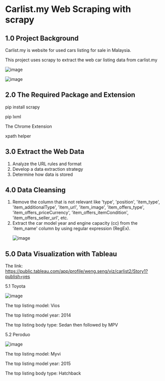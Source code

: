 # Carlist.my Web Scraping with scrapy

## 1.0 Project Background
Carlist.my is website for used cars listing for sale in Malaysia. <p>
This project uses scrapy to extract the web car listing data from carlist.my <p>
  
![image](https://user-images.githubusercontent.com/24800888/176110115-1be8a033-4a49-477a-92cd-ac07ea9d5932.png)<p>
![image](https://user-images.githubusercontent.com/24800888/176110991-cfb15ab8-c0c1-4f73-a358-8a69c5c5e022.png)<p>

## 2.0 The Required Package and Extension
pip install scrapy <p>
pip lxml <p>
The Chrome Extension <p>
xpath helper

## 3.0 Extract the Web Data
1. Analyze the URL rules and format
2. Develop a data extraction strategy
3. Determine how data is stored

## 4.0 Data Cleansing
1. Remove the column that is not relevant like 'type', 'position', 'item_type', 'item_additionalType', 'item_url', 'item_image', 'item_offers_type', 'item_offers_priceCurrency', 'item_offers_itemCondition', 'item_offers_seller_url', etc.
2. Extract the car model year and engine capacity (cc) from the 'item_name' column by using regular expression (RegEx). <p>
![image](https://user-images.githubusercontent.com/24800888/177068707-e1a00f44-09e5-451b-aebc-9496344382ff.png)

## 5.0 Data Visualization with Tableau
The link: https://public.tableau.com/app/profile/weng.seng/viz/carlist2/Story1?publish=yes <p>

5.1 Toyota <p>
![image](https://user-images.githubusercontent.com/24800888/177069619-f518738f-b7cf-41a4-8e62-784204255749.png) <p>
The top listing model: Vios <p>
The top listing model year: 2014 <p>
The top listing body type: Sedan then followed by MPV <p>
5.2 Peroduo <p>
![image](https://user-images.githubusercontent.com/24800888/177069709-81179162-d286-4256-b0bd-6c700c8ad446.png) <p>
The top listing model: Myvi <p>
The top listing model year: 2015 <p>
The top listing body type: Hatchback



